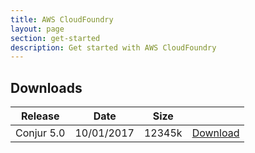 ```yaml
---
title: AWS CloudFoundry
layout: page
section: get-started
description: Get started with AWS CloudFoundry
---
```


## Downloads

<table class="list release">
	<thead>
		<tr>
			<th>Release</th>
			<th>Date</th>
			<th>Size</th>
			<th></th>
		</tr>
	</thead>
	<tbody>
		<tr>
			<td>Conjur 5.0</td>
			<td>10/01/2017</td>
			<td>12345k</td>
			<td><a class="conjur-btn primary" href="https://s3.amazonaws.com/conjur-ci-public/cloudformation/conjur-latest.yml">Download</a></td>
		</tr>
	</tbody>
</table>
